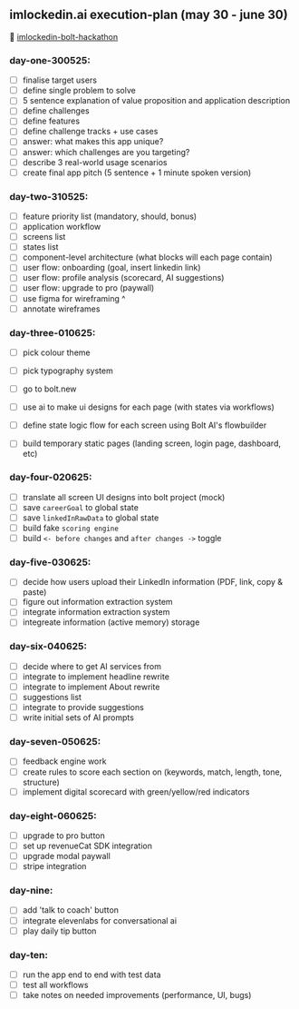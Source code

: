 ## imlockedin.ai execution-plan (may 30 - june 30) <br>
🔗 [imlockedin-bolt-hackathon](https://chatgpt.com/c/6839eed6-2798-8011-af01-9cecb4c35f57) <br>
### day-one-300525:
- [ ] finalise target users
- [ ] define single problem to solve
- [ ] 5 sentence explanation of value proposition and application description
- [ ] define challenges
- [ ] define features
- [ ] define challenge tracks + use cases
- [ ] answer: what makes this app unique?
- [ ] answer: which challenges are you targeting?
- [ ] describe 3 real-world usage scenarios
- [ ] create final app pitch (5 sentence + 1 minute spoken version)

### day-two-310525:
- [ ] feature priority list (mandatory, should, bonus)
- [ ] application workflow
- [ ] screens list
- [ ] states list
- [ ] component-level architecture (what blocks will each page contain)
- [ ] user flow: onboarding (goal, insert linkedin link)
- [ ] user flow: profile analysis (scorecard, AI suggestions)
- [ ] user flow: upgrade to pro (paywall)
- [ ] use figma for wireframing ^
- [ ] annotate wireframes

### day-three-010625:
- [ ] pick colour theme 
- [ ] pick typography system
- [ ] go to bolt.new
- [ ] use ai to make ui designs for each page (with states via workflows)
- [ ] define state logic flow for each screen using Bolt AI's flowbuilder
- [ ] build temporary static pages (landing screen, login page, dashboard, etc)


### day-four-020625:
- [ ] translate all screen UI designs into bolt project (mock)
- [ ] save `careerGoal` to global state
- [ ] save `linkedInRawData` to global state
- [ ] build fake `scoring engine`
- [ ] build `<- before changes` and `after changes ->` toggle

### day-five-030625:
- [ ] decide how users upload their LinkedIn information (PDF, link, copy & paste)
- [ ] figure out information extraction system
- [ ] integrate information extraction system
- [ ] integreate information (active memory) storage

### day-six-040625:
- [ ] decide where to get AI services from
- [ ] integrate to implement headline rewrite
- [ ] integrate to implement About rewrite
- [ ] suggestions list
- [ ] integrate to provide suggestions
- [ ] write initial sets of AI prompts

### day-seven-050625:
- [ ] feedback engine work
- [ ] create rules to score each section on (keywords, match, length, tone, structure)
- [ ] implement digital scorecard with green/yellow/red indicators

### day-eight-060625:
- [ ] upgrade to pro button
- [ ] set up revenueCat SDK integration
- [ ] upgrade modal paywall
- [ ] stripe integration

### day-nine:
- [ ] add 'talk to coach' button
- [ ] integrate elevenlabs for conversational ai
- [ ] play daily tip button

### day-ten:
- [ ] run the app end to end with test data
- [ ] test all workflows
- [ ] take notes on needed improvements (performance, UI, bugs)